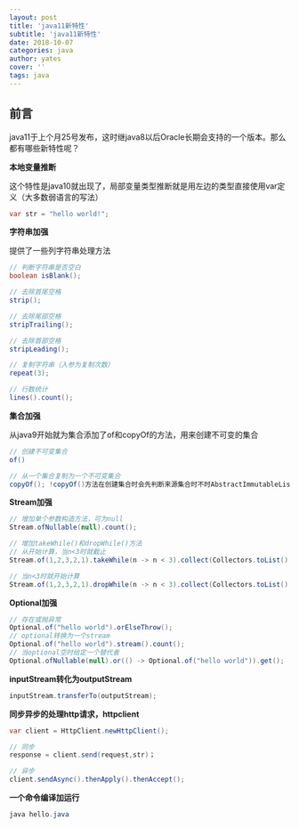 ```yaml
---
layout: post
title: 'java11新特性'
subtitle: 'java11新特性'
date: 2018-10-07
categories: java
author: yates
cover: ''
tags: java
---
```


## 前言
java11于上个月25号发布，这时继java8以后Oracle长期会支持的一个版本。那么都有哪些新特性呢？

**本地变量推断**

这个特性是java10就出现了，局部变量类型推断就是用左边的类型直接使用var定义（大多数弱语言的写法）
```java
var str = "hello world!";
```

**字符串加强**

提供了一些列字符串处理方法
```java
// 判断字符串是否空白
boolean isBlank(); 

// 去除首尾空格
strip();

// 去除尾部空格
stripTrailing();

// 去除首部空格
stripLeading();

// 复制字符串（入参为复制次数）
repeat(3);

// 行数统计
lines().count();
```

**集合加强**

从java9开始就为集合添加了of和copyOf的方法，用来创建不可变的集合
```java
// 创建不可变集合
of()

// 从一个集合复制为一个不可变集合
copyOf(); !copyOf()方法在创建集合时会先判断来源集合时不时AbstractImmutableList类型的，如果是，就直接返回，如果不是调用of创建一个新的集合，而通过of创建的集合就是AbstractImmutableList类型的

```


**Stream加强**

```java
// 增加单个参数构造方法，可为null
Stream.ofNullable(null).count();

// 增加takeWhile()和dropWhile()方法
// 从开始计算，当n<3时就截止
Stream.of(1,2,3,2,1).takeWhile(n -> n < 3).collect(Collectors.toList());

// 当n<3时就开始计算
Stream.of(1,2,3,2,1).dropWhile(n -> n < 3).collect(Collectors.toList());
```

**Optional加强**

```java
// 存在或抛异常
Optional.of("hello world").orElseThrow();
// optional转换为一个stream
Optional.of("hello world").stream().count();
// 当optional空时给定一个替代者
Optional.ofNullable(null).or(() -> Optional.of("hello world")).get();

```

**inputStream转化为outputStream**

```java
inputStream.transferTo(outputStream);
```

**同步异步的处理http请求，httpclient**

```java
var client = HttpClient.newHttpClient();

// 同步
response = client.send(request,str)；

// 异步
client.sendAsync().thenApply().thenAccept();
```

**一个命令编译加运行**

```java
java hello.java
```